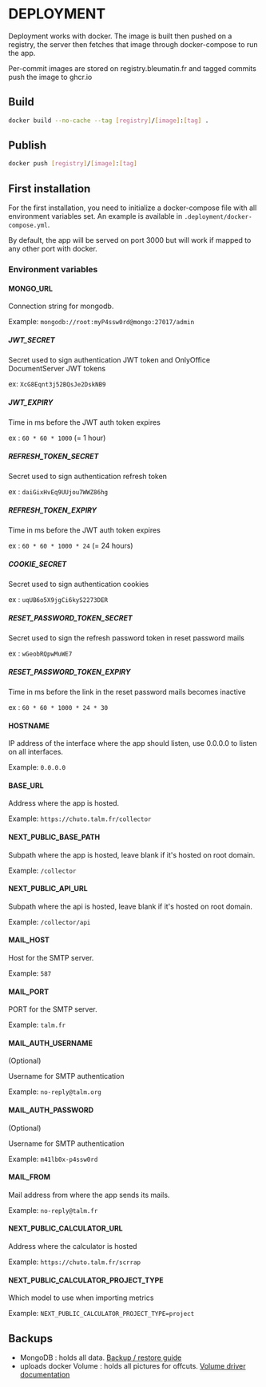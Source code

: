 # DEPLOYMENT

Deployment works with docker. The image is built then pushed on a registry, the server then fetches that image through docker-compose to run the app.

Per-commit images are stored on registry.bleumatin.fr and tagged commits push the image to ghcr.io

## Build

```bash
docker build --no-cache --tag [registry]/[image]:[tag] .
```

## Publish

```bash
docker push [registry]/[image]:[tag]
```

## First installation

For the first installation, you need to initialize a docker-compose file with all environment variables set.
An example is available in `.deployment/docker-compose.yml`.

By default, the app will be served on port 3000 but will work if mapped to any other port with docker.

### Environment variables

#### MONGO_URL

Connection string for mongodb.

Example: `mongodb://root:myP4ssw0rd@mongo:27017/admin`


##### JWT_SECRET

Secret used to sign authentication JWT token and OnlyOffice DocumentServer JWT tokens

ex: `XcG8Eqnt3j52BQsJe2DskNB9`

##### JWT_EXPIRY

Time in ms before the JWT auth token expires

ex : `60 * 60 * 1000` (= 1 hour)

##### REFRESH_TOKEN_SECRET

Secret used to sign authentication refresh token

ex : `daiGixHvEq9UUjou7WWZ86hg`

##### REFRESH_TOKEN_EXPIRY

Time in ms before the JWT auth token expires

ex : `60 * 60 * 1000 * 24` (= 24 hours)

##### COOKIE_SECRET

Secret used to sign authentication cookies

ex : `uqUB6o5X9jgCi6kyS2273DER`

##### RESET_PASSWORD_TOKEN_SECRET

Secret used to sign the refresh password token in reset password mails

ex : `wGeobRQpwMuWE7`

##### RESET_PASSWORD_TOKEN_EXPIRY

Time in ms before the link in the reset password mails becomes inactive

ex : `60 * 60 * 1000 * 24 * 30`

#### HOSTNAME

IP address of the interface where the app should listen, use 0.0.0.0 to listen on all interfaces.

Example: `0.0.0.0`

#### BASE_URL

Address where the app is hosted.

Example: `https://chuto.talm.fr/collector`

#### NEXT_PUBLIC_BASE_PATH

Subpath where the app is hosted, leave blank if it's hosted on root domain.

Example: `/collector`

#### NEXT_PUBLIC_API_URL

Subpath where the api is hosted, leave blank if it's hosted on root domain.

Example: `/collector/api`

#### MAIL_HOST

Host for the SMTP server.

Example: `587`

#### MAIL_PORT

PORT for the SMTP server.

Example: `talm.fr`

#### MAIL_AUTH_USERNAME

(Optional)

Username for SMTP authentication

Example: `no-reply@talm.org`

#### MAIL_AUTH_PASSWORD

(Optional)

Username for SMTP authentication

Example: `m41lb0x-p4ssw0rd`

#### MAIL_FROM

Mail address from where the app sends its mails.

Example: `no-reply@talm.fr`

#### NEXT_PUBLIC_CALCULATOR_URL

Address where the calculator is hosted

Example: `https://chuto.talm.fr/scrrap`


#### NEXT_PUBLIC_CALCULATOR_PROJECT_TYPE

Which model to use when importing metrics

Example: `NEXT_PUBLIC_CALCULATOR_PROJECT_TYPE=project`

## Backups

- MongoDB : holds all data. [Backup / restore guide](https://www.mongodb.com/docs/manual/tutorial/backup-and-restore-tools/)
- uploads docker Volume : holds all pictures for offcuts. [Volume driver documentation](https://docs.docker.com/storage/volumes/#share-data-between-machines)
